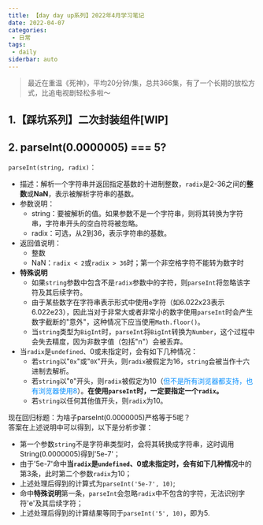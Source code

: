 ```yaml
---
title: 【day day up系列】2022年4月学习笔记
date: 2022-04-07
categories:
 - 日常
tags:
 - daily
siderbar: auto
---
```


> 最近在重温《死神》，平均20分钟/集，总共366集，有了一个长期的放松方式，比追电视剧轻松多啦～

## 1.【踩坑系列】二次封装组件[WIP]

## 2. parseInt(0.0000005) === 5?
`parseInt(string, radix)`：  
- 描述：解析一个字符串并返回指定基数的十进制整数，`radix`是2-36之间的**整数**或**NaN**，表示被解析字符串的基数。
- 参数说明：  
  - string：要被解析的值。如果参数不是一个字符串，则将其转换为字符串，字符串开头的空白符将被忽略。  
  - radix：可选，从2到36，表示字符串的基数。  
- 返回值说明：
  - 整数
  - NaN：`radix < 2`或`radix > 36`时；第一个非空格字符不能转为数字时  
- **特殊说明**  
  - 如果`string`参数中包含不是`radix`参数中的字符，则`parseInt`将忽略该字符及其后续字符。  
  - 由于某些数字在字符串表示形式中使用`e`字符（如6.022x23表示6.022e23），因此当对于非常大或者非常小的数字使用`parseInt`时会产生数字截断的"意外"，这种情况下应当使用`Math.floor()`。
  - 当`string`类型为`BigInt`时，`parseInt`将`BigInt`转换为`Number`，这个过程中会失去精度，因为非数字值（包括"n"）会被丢弃。   
- 当`radix`是`undefined`、0或未指定时，会有如下几种情况：  
  - 若`string`以"`0x`"或"`0X`"开头，则`radix`被假定为16，`string`会被当作十六进制去解析。  
  - 若`string`以"`0`"开头，则`radix`被假定为10（<font color="#008dff">但不是所有浏览器都支持，也有浏览器使用8</font>）。**在使用`parseInt`时，一定要指定一个`radix`。**    
  - 若`string`以任何其他值开头，则`radix`为10。

现在回归标题：为啥子parseInt(0.0000005)严格等于5呢？  
答案在上述说明中可以得到，以下是分析步骤：  
- 第一个参数`string`不是字符串类型时，会将其转换成字符串，这时调用String(0.0000005)得到'5e-7'；
- 由于'5e-7'命中**当`radix`是`undefined`、0或未指定时，会有如下几种情况**中的第3条，此时第二个参数`radix`为10；
- 上述处理后得到的计算式为`parseInt('5e-7', 10)`;  
- 命中**特殊说明**第一条，`parseInt`会忽略`radix`中不包含的字符，无法识别字符'e'及其后续字符；  
- 上述处理后得到的计算结果等同于`parseInt('5', 10)`，即为5.

